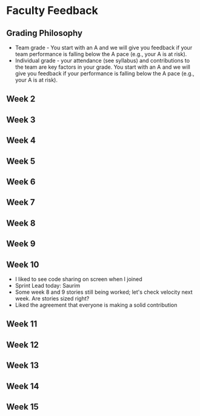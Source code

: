 # Faculty Feedback #

## Grading Philosophy ##
- Team grade - You start with an A and we will give you feedback if your team performance is falling below the A pace (e.g., your A is at risk).
- Individual grade - your attendance (see syllabus) and contributions to the team are key factors in your grade.  You start with an A and we will give you feedback if your performance is falling below the A pace (e.g., your A is at risk).

## Week 2 ##

## Week 3 ##

## Week 4 ##

## Week 5 ##

## Week 6 ##

## Week 7 ##

## Week 8 ##

## Week 9 ##

## Week 10 ##
- I liked to see code sharing on screen when I joined
- Sprint Lead today: Saurim
- Some week 8 and 9 stories still being worked; let's check velocity next week. Are stories sized right?
- Liked the agreement that everyone is making a solid contribution

## Week 11 ##

## Week 12 ##

## Week 13 ##

## Week 14 ##

## Week 15 ##
